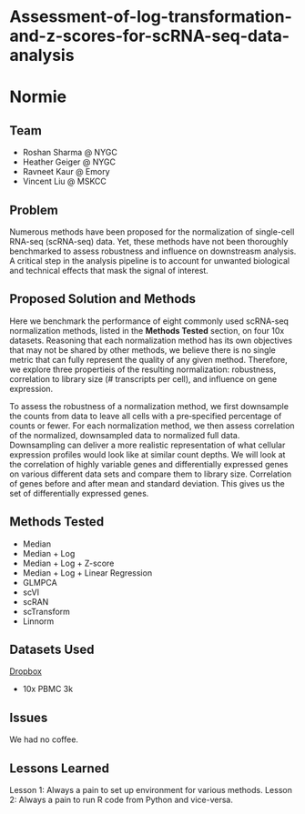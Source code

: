 # Assessment-of-log-transformation-and-z-scores-for-scRNA-seq-data-analysis

# **Normie**

## Team
* Roshan Sharma @ NYGC
* Heather Geiger @ NYGC
* Ravneet Kaur @ Emory
* Vincent Liu @ MSKCC

## Problem
Numerous methods have been proposed for the normalization of single-cell RNA-seq (scRNA-seq) data. Yet, these methods have not been thoroughly benchmarked to assess robustness and influence on downstreasm analysis. A critical step in the analysis pipeline is to account for unwanted biological and technical effects that mask the signal of interest.

## Proposed Solution and Methods
Here we benchmark the performance of eight commonly used scRNA-seq normalization methods, listed in the **Methods Tested** section, on four 10x datasets. Reasoning that each normalization method has its own objectives that may not be shared by other methods, we believe there is no single metric that can fully represent the quality of any given method. Therefore, we explore three propertieis of the resulting normalization: robustness, correlation to library size (# transcripts per cell), and influence on gene expression.

To assess the robustness of a normalization method, we first downsample the counts from data to leave all cells with a pre‐specified percentage of counts or fewer. For each normalization method, we then assess correlation of the normalized, downsampled data to normalized full data. Downsampling can deliver a more realistic representation of what cellular expression profiles would look like at similar count depths. We will look at the correlation of highly variable genes and differentially expressed genes on various different data sets and compare them to library size. Correlation of genes before and after mean and standard deviation. This gives us the set of differentially expressed genes.



## Methods Tested
* Median
* Median + Log
* Median + Log + Z-score
* Median + Log + Linear Regression
* GLMPCA
* scVI
* scRAN
* scTransform
* Linnorm

## Datasets Used
[Dropbox](https://www.dropbox.com/sh/4uk9bdtk5t8ud7z/AAAZBJmMAw6IPt_qcaLVcCtYa?dl=0)
* 10x PBMC 3k

## Issues
We had no coffee.

## Lessons Learned
Lesson 1: Always a pain to set up environment for various methods.
Lesson 2: Always a pain to run R code from Python and vice-versa.
